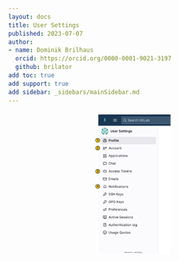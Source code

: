 ```yaml
---
layout: docs
title: User Settings
published: 2023-07-07
author:
- name: Dominik Brilhaus
  orcid: https://orcid.org/0000-0001-9021-3197
  github: brilator
add toc: true
add support: true
add sidebar: _sidebars/mainSidebar.md
---
```



<img src="./img/datahub-preferences.drawio.svg" style="width:30%;display: block;margin: 20px auto;">
